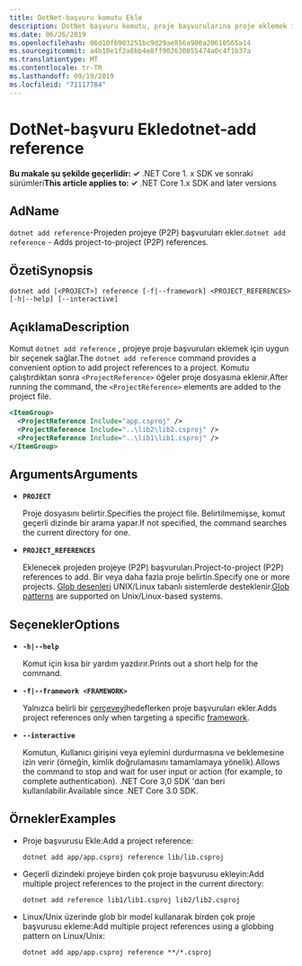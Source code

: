 ```yaml
---
title: DotNet-başvuru komutu Ekle
description: DotNet başvuru komutu, proje başvurularına proje eklemek için uygun bir seçenek sağlar.
ms.date: 06/26/2019
ms.openlocfilehash: 06d10f6903251bc9d29ae856a900a20610565a14
ms.sourcegitcommit: a4b10e1f2a8bb4e8ff902630855474a0c4f1b37a
ms.translationtype: MT
ms.contentlocale: tr-TR
ms.lasthandoff: 09/19/2019
ms.locfileid: "71117784"
---
```

# <a name="dotnet-add-reference"></a><span data-ttu-id="ebc80-103">DotNet-başvuru Ekle</span><span class="sxs-lookup"><span data-stu-id="ebc80-103">dotnet-add reference</span></span>

<span data-ttu-id="ebc80-104">**Bu makale şu şekilde geçerlidir: ✓** .NET Core 1. x SDK ve sonraki sürümleri</span><span class="sxs-lookup"><span data-stu-id="ebc80-104">**This article applies to: ✓** .NET Core 1.x SDK and later versions</span></span>

<!-- todo: uncomment when all CLI commands are reviewed
[!INCLUDE [topic-appliesto-net-core-all](../../../includes/topic-appliesto-net-core-all.md)]
-->

## <a name="name"></a><span data-ttu-id="ebc80-105">Ad</span><span class="sxs-lookup"><span data-stu-id="ebc80-105">Name</span></span>

<span data-ttu-id="ebc80-106">`dotnet add reference`-Projeden projeye (P2P) başvuruları ekler.</span><span class="sxs-lookup"><span data-stu-id="ebc80-106">`dotnet add reference` - Adds project-to-project (P2P) references.</span></span>

## <a name="synopsis"></a><span data-ttu-id="ebc80-107">Özeti</span><span class="sxs-lookup"><span data-stu-id="ebc80-107">Synopsis</span></span>

`dotnet add [<PROJECT>] reference [-f|--framework] <PROJECT_REFERENCES> [-h|--help] [--interactive]`

## <a name="description"></a><span data-ttu-id="ebc80-108">Açıklama</span><span class="sxs-lookup"><span data-stu-id="ebc80-108">Description</span></span>

<span data-ttu-id="ebc80-109">Komut `dotnet add reference` , projeye proje başvuruları eklemek için uygun bir seçenek sağlar.</span><span class="sxs-lookup"><span data-stu-id="ebc80-109">The `dotnet add reference` command provides a convenient option to add project references to a project.</span></span> <span data-ttu-id="ebc80-110">Komutu çalıştırdıktan sonra `<ProjectReference>` öğeler proje dosyasına eklenir.</span><span class="sxs-lookup"><span data-stu-id="ebc80-110">After running the command, the `<ProjectReference>` elements are added to the project file.</span></span>

```xml
<ItemGroup>
  <ProjectReference Include="app.csproj" />
  <ProjectReference Include="..\lib2\lib2.csproj" />
  <ProjectReference Include="..\lib1\lib1.csproj" />
</ItemGroup>
```

## <a name="arguments"></a><span data-ttu-id="ebc80-111">Arguments</span><span class="sxs-lookup"><span data-stu-id="ebc80-111">Arguments</span></span>

* **`PROJECT`**

  <span data-ttu-id="ebc80-112">Proje dosyasını belirtir.</span><span class="sxs-lookup"><span data-stu-id="ebc80-112">Specifies the project file.</span></span> <span data-ttu-id="ebc80-113">Belirtilmemişse, komut geçerli dizinde bir arama yapar.</span><span class="sxs-lookup"><span data-stu-id="ebc80-113">If not specified, the command searches the current directory for one.</span></span>

* **`PROJECT_REFERENCES`**

  <span data-ttu-id="ebc80-114">Eklenecek projeden projeye (P2P) başvuruları.</span><span class="sxs-lookup"><span data-stu-id="ebc80-114">Project-to-project (P2P) references to add.</span></span> <span data-ttu-id="ebc80-115">Bir veya daha fazla proje belirtin.</span><span class="sxs-lookup"><span data-stu-id="ebc80-115">Specify one or more projects.</span></span> <span data-ttu-id="ebc80-116">[Glob desenleri](https://en.wikipedia.org/wiki/Glob_(programming)) UNIX/Linux tabanlı sistemlerde desteklenir.</span><span class="sxs-lookup"><span data-stu-id="ebc80-116">[Glob patterns](https://en.wikipedia.org/wiki/Glob_(programming)) are supported on Unix/Linux-based systems.</span></span>

## <a name="options"></a><span data-ttu-id="ebc80-117">Seçenekler</span><span class="sxs-lookup"><span data-stu-id="ebc80-117">Options</span></span>

* **`-h|--help`**

  <span data-ttu-id="ebc80-118">Komut için kısa bir yardım yazdırır.</span><span class="sxs-lookup"><span data-stu-id="ebc80-118">Prints out a short help for the command.</span></span>

* **`-f|--framework <FRAMEWORK>`**

  <span data-ttu-id="ebc80-119">Yalnızca belirli bir [çerçeveyi](../../standard/frameworks.md)hedeflerken proje başvuruları ekler.</span><span class="sxs-lookup"><span data-stu-id="ebc80-119">Adds project references only when targeting a specific [framework](../../standard/frameworks.md).</span></span>

* **`--interactive`**

  <span data-ttu-id="ebc80-120">Komutun, Kullanıcı girişini veya eylemini durdurmasına ve beklemesine izin verir (örneğin, kimlik doğrulamasını tamamlamaya yönelik).</span><span class="sxs-lookup"><span data-stu-id="ebc80-120">Allows the command to stop and wait for user input or action (for example, to complete authentication).</span></span> <span data-ttu-id="ebc80-121">.NET Core 3,0 SDK 'dan beri kullanılabilir.</span><span class="sxs-lookup"><span data-stu-id="ebc80-121">Available since .NET Core 3.0 SDK.</span></span>

## <a name="examples"></a><span data-ttu-id="ebc80-122">Örnekler</span><span class="sxs-lookup"><span data-stu-id="ebc80-122">Examples</span></span>

* <span data-ttu-id="ebc80-123">Proje başvurusu Ekle:</span><span class="sxs-lookup"><span data-stu-id="ebc80-123">Add a project reference:</span></span>

  ```dotnetcli
  dotnet add app/app.csproj reference lib/lib.csproj
  ```

* <span data-ttu-id="ebc80-124">Geçerli dizindeki projeye birden çok proje başvurusu ekleyin:</span><span class="sxs-lookup"><span data-stu-id="ebc80-124">Add multiple project references to the project in the current directory:</span></span>

  ```dotnetcli
  dotnet add reference lib1/lib1.csproj lib2/lib2.csproj
  ```

* <span data-ttu-id="ebc80-125">Linux/Unix üzerinde glob bir model kullanarak birden çok proje başvurusu ekleme:</span><span class="sxs-lookup"><span data-stu-id="ebc80-125">Add multiple project references using a globbing pattern on Linux/Unix:</span></span>

  ```dotnetcli
  dotnet add app/app.csproj reference **/*.csproj
  ```
